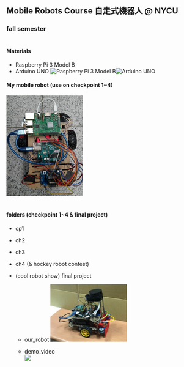 ## Mobile Robots Course 自走式機器人 @ NYCU
### fall semester<br><br>


#### Materials
+ Raspberry Pi 3 Model B
+ Arduino UNO
<img src="https://media.digikey.com/Photos/Raspberry%20Pi/MFG_RASPBERRY-PI-3-MODEL-B.jpg" alt="Raspberry Pi 3 Model B" width="200"/><img src="https://www.taiwansensor.com.tw/wp-content/uploads/2018/04/a000066_iso_4.jpg" alt="Arduino UNO" width="200"/>

#### My mobile robot (use on checkpoint 1~4)
<img src="my_mobile_robot.png" alt="my_mobile_robot" width="200"/><br><br>



#### folders (checkpoint 1~4 & final project)
+ cp1

+ ch2

+ ch3

+ ch4 (& hockey robot contest)

+ (cool robot show) final project
  + our_robot
    <img src="./cool robot show/our_robot.jpg" alt="our_robot" width="200"/>

  + demo_video <br>
    <img src="./cool robot show/demo_video.mp4" type="video/mp4"/>
